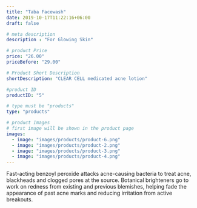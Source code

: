 ```yaml
---
title: "Taba Facewash"
date: 2019-10-17T11:22:16+06:00
draft: false

# meta description
description : "For Glowing Skin"

# product Price
price: "26.00"
priceBefore: "29.00"

# Product Short Description
shortDescription: "CLEAR CELL medicated acne lotion"

#product ID
productID: "5"

# type must be "products"
type: "products"

# product Images
# first image will be shown in the product page
images:
  - image: "images/products/product-6.png"
  - image: "images/products/product-2.png"
  - image: "images/products/product-3.png"
  - image: "images/products/product-4.png"
---
```


Fast-acting benzoyl peroxide attacks acne-causing bacteria to treat acne, blackheads and clogged pores at the source. Botanical brighteners go to work on redness from existing and previous blemishes, helping fade the appearance of past acne marks and reducing irritation from active breakouts.
